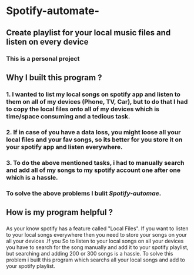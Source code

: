 # Spotify-automate-

## Create playlist for your local music files and listen on every device

### This is a personal project

## Why I built this program ?

### 1. I wanted to list my local songs on spotify app and listen to them on all of my devices (Phone, TV, Car), but to do that I had to copy the local files onto all of my devices which is time/space consuming and a tedious task.

### 2. If in case of you have a data loss, you might loose all your local files and your fav songs, so its better for you store it on your spotify app and listen everywhere.

### 3. To do the above mentioned tasks, i had to manually **search** and **add** all of my songs to my spotify account one after one which is a hassle.

### To solve the above problems I bulit **_Spotify-automae_**.

## How is my program helpful ?

###

As your know spotify has a feature called "Local Files". If you want to listen to your local songs everywhere then you need to store your songs on your all your devices .If you So to listen to your local songs on all your devices you have to search for the song manually and add it to your spotify playlist, but searching and adding 200 or 300 songs is a hassle. To solve this problem i built this program which searchs all your local songs and add to your spotify playlist.
